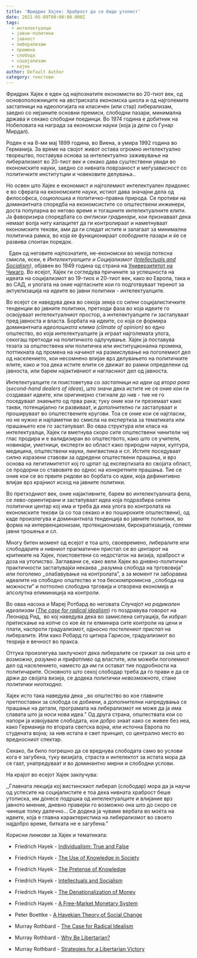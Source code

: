 ```yaml
---
title: 'Фридрих Хајек: Храброст да се биде утопист'
date: 2021-05-09T00:00:00.000Z
tags:
  - интелектуалци
  - јавни-политики
  - јавност
  - либерализам
  - промена
  - слобода
  - социјализам
  - хајек
author: Default Author
category: текстови
---
```


Фридрих Хајек е еден од најпознатите економисти во 20-тиот век, од основоположниците на австриската економска школа и од најголемите застапници на идеологијата на класичен (или стар) либерализам, заедно сo нејзините основни премиси, слободни пазари, минимална држава и секако слободни поединци. Во 1974 година е добитник на Нобеловата на награда за економски науки (која ја дели со Гунар Мирдал).

Роден е на 8-ми мај 1899 година, во Виена, а умира 1992 година во Германија. За време на својот живот остава огромно интелектуално творештво, поставува основа за интелектуално заживување на либерализмот во 20-тиот век и секако дава суштествени увиди во економските науки, заедно со нивната поврзаност и меѓузависност со политичките институтции и човековите делувања..

Но освен што Хајек е економист и најголемиот интелектуален придонес е во сферата на економските науки, истиот дава значајни дела од философкса, социолошка и политичко-правна природа. Се противи на доминантната споредба на економсистите со општествени инжинери, доста популарна во негово време и тогашните интелектуалните елити. Ја фаворизира споредбата со _англиски градинари_, кои признаваат дека немаат волја ниту капацитет да ги контролираат и наметнуваат економските текови, ами да ги следат истите и залагаат за минимална политичка рамка, во која ќе функционираат слободните пазари и ќе се развива спонтан поредок.

  Еден од неговите најпознатите, не-економски во некоја потесна смисла, есеи, е _Интелектуалците и Социјализмот (_[_Intellectuals and Socialism_](https://cdn.mises.org/Intellectuals%20and%20Socialism_4.pdf)_)_, објавен во 1949 година од страна на [Универзитетот на Чикаго](https://ppe.mercatus.org/publications/intellectuals-and-socialism-70-years-later). Во есејот, Хајек ги согледува причините за успешноста на идеата на социјализмот во 19-тиоѕ и 20-тиот век, како во Европа, така и во САД, и улогата на оние најгласните кои го подготвуваат теренот за актуелизација на идеите во јавни политики - интелектуалците. 

Во есејот се наведува дека во секоја земја со силни социјалистичките тенденции во јавните политики, претходи фаза во која идеите го освојуваат интелектуалниот простор, а интелектуалците ги застапуваат пред јавноста и власта. Борбата на идеите, со која се формира доминантната _идеолошката клима (climate of opinion)_ во едно општество, во која интелектуалците ја играат најголемата улога, секогаш претходи на политичкото одлучување. Хајек ја поставува тезата за општествена или политичка или институционална промена, поттикната од промена на начинот на размислување на поголемиот дел од населението, кои несомнено влијае врз делувањето на политичките елите, како и тоа дека истите елити се движат во рамки определени од јавноста, или барем најактивниот и нагласниот дел од јавноста.  

Интелектуалците ги поистоветува со _застапници на идеи од втора рака_ (_second-hand dealers of ideas_), што значи дека истите не се оние кои ги создаваат идеите, или оригинерно стигнале до нив - тие не го поседуваат знаењето од прва рака; туку оние кои ги преземаат како такви, потенцијално ги развиваат, и дополнително ги застапуваат и прошируваат во општествените кругови. Тоа се оние кои се најгласни, но не нужно и најпаметни во смисла на експертиза за тематиката или прашањето кое го застапуваат. Во оваа структура или класа на интелектуалци, Хајек ги вметнува скоро сите општествени чинители чиј глас продира и е валидизиран во општеството, како што се учители, новинари, уметници, експерти во област како природни науки, култура, медицина, општествени науки, лингвистика и сл. Истите поседуваат силно изразени ставови за одредени општествени прашања, и врз основа на легитимитетот кој го црпат од експертизата во својата област, се продорни со ставовите во однос на конкретните прашања. Тие се оние кои се во првите редови во борбата со идеи, која дефинитивно влијае врз крајниот исход на јавните политики.

Во претходниот век, оние најактивните, барем во интелектуалната фела, се лево-ориентирани и застапуваат идеа која подразбира силен политички центар кој има и треба да има улога во контролата на економските текови (а со тоа секако и во пошироките општествени), од каде произлегува и доминантната тенденција во јавните политики, во форма на интервенционизам, протекционизам, бирократизација, големи јавни трошења и сл.

Многу битен момент од есејот е тоа што, своевремено, либералите или слободарите и нивниот прагматичен пристап се во центарот на критиките на Хајек, поистоветени со недостаток на визија, храброст и доза на утопиство. Заглавани се, како вели Хајек во дневно-политички практичности застапувајќи некаква ,,разумна слобода на тргововија” или поголемо ,,олабавување на контролата”, а за момент ги заборавиа идеалите на слободно општество и тоа бескомпромисна ,,слобода на можности” и потполно слободна трговија и отворена економија и апсолутна елиминиција на контроли. 

Во оваа насока и Мареј Ротбард во неговата _Случајот на радикален идеализам_ ([_The case for radical idealism_](https://mises.org/library/case-radical-idealism)) го поздравува говорот на Леонард Рид,  во кој наведува дека во замислена ситуација, би избрал притискање на копче со кое ќе ги елминира сите контроли на цени и плати, наспроти градуализмот, односно _постепениот пристап_ на либералите. Или како Робард го цитира Гарисон, градуализмот во теорија е вечност во пракса.

Оттука произлегува заклучокот дека либералите се грижат за она што е _возможно_, _разумно_ и _прифатливо_ од властите, или можеби поголемиот дел од населението, наместо да им ги остават тие подробности на политичарите. Основното што секој слободар треба да го прави е да се држи до својата визија, се додека _политички невозможното_, стане _политички неопходно_.

Хајек исто така наведува дека ,,во општество во кое главните претпоставки за слобода се добиени, а дополнителни напредувања се прашање на детали, програмата на либерализмот не може да ја има славата што ја носи нова идеа.” Од друга страна, општествата кои со напори ја извојувале слободата, кои добро знаат како се живее без неа, како Германија по втората светска војна, или источна Европа по студената војна; за нив истата е свет принцип, со централно место во вредносниот спектар.

Секако, би било погрешно да се вреднува слободата само во услови кога е загубена, туку визијата, страста и интелектот за истата мора да се гаат, унапредуваат и во доминантно мирни и слободни услови. 

На крајот во есејот Хајек заклучува:

,,Главната лекција кој вистинскиот либерал (слободар) мора да ја научи од успесите на социјалистите е тоа дека нивната храброст беше утописка, им донесе подршка од интелектуалците и влијание врз јавното мнение, дневно правејќи го возможно она што до скоро се чинеше толку далечно… Се додека ја чуваме вербата во моќта на идеите, која е главна карактеристика на либерализмот во своето најдобро време, битката не е загубена.”

Корисни линкови за Хајек и тематиката:

- Friedrich Hayek - [Individualism: True and False](https://fee.org/articles/individualism-true-and-false/)
- Friedrich Hayek - [The Use of Knowledge in Society](https://www.econlib.org/library/Essays/hykKnw.html?chapter_num=1#book-reader)

- Friedrich Hayek - [The Pretense of Knowledge](https://mises.org/library/pretense-knowledge)
- Friedrich Hayek - [Intellectuals and Socialism](https://cdn.mises.org/Intellectuals%20and%20Socialism_4.pdf)
- Friedrich Hayek - [The Denationalization of Money](https://mises-media.s3.amazonaws.com/Denationalisation%20of%20Money%20The%20Argument%20Refined_5.pdf?file=1&type=document)
- Friedrich Hayek - [A Free-Market Monetary System](https://mises.org/library/free-market-monetary-system)
- Peter Boettke - [A Hayekian Theory of Social Change](https://www.facebook.com/watch/live/?v=1002374536894793&ref=watch_permalink)
- Murray Rothbard - [The Case for Radical Idealism](https://mises.org/library/case-radical-idealism)
- Murray Rothbard - [Why Be Libertarian?](https://mises.org/library/why-be-libertarian)
- Murray Rothbard - [Strategies for a Libertarian Victory](https://mises.org/library/strategies-libertarian-victory)

